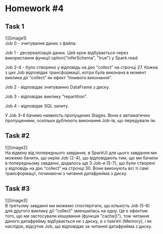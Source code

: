 # Homework #4

## Task 1

![][image1]  
Job 0 \- зчитування даних з файла.

Job 1 \- десереалізація даних. Цей крок відбувається через використання функції option("inferSchema", "true") у Spark.read.  

Job 2-4 \- було створено у відповідь на дію “collect” на строчці 27. Кожна з цих Job відповідає трансформації, котра була виконана в момент виклика дії “collect” як ефект “лінивого виконання”.  

Job 2 \- відповідає зчитуванню DataFrame з диску.

Job 3 \- відповідає виклику “repartition”.

Job 4 \- відповідає SQL запиту.

У Job 3-4 бачимо наявність пропущених Stages. Вони є автоматично пропущеними, оскільки дублюють виконання Job-ів, що передували їм.

## Task \#2

![][image2]  
На відміну від попереднього завдання, в SparkUI для цього завдання ми можемо бачити, що окрім Job (2-4), що відповідають тим, що ми бачили в попередньому завданні, додалось ще 3 Job-и (5-7), що були створені у відповідь на дію “collect” на строчці 30\. Вони виконують всі ті самі трансформації, починаючи з читання датафрейма з диску.

## Task \#3

![][image3]  
В третьому завданні ми можемо спостерігати, що кількість Job (5-6) для другого виклику дії “collect” зменшилась на одну. Це є ефектом того, що ми застосували кешування (функція “cache()”), тож читання даного датафрейму відбувається не з диску, а з пам’яті (Memory), і як наслідок, відсутня Job, що відповідає за читання датафрейма з диску.
